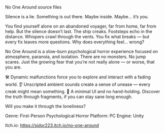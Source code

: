 No One Around source files

Silence is a lie. Something is out there. Maybe inside. Maybe... it’s you.

You find yourself alone on an abandoned voyager, far from home, far from help.
But the silence doesn’t last. The ship creaks. Footsteps echo in the distance. Whispers crawl through the vents.
You fix what breaks — but every fix leaves more questions. Why does everything feel... wrong?

No One Around is a slow-burn psychological horror experience focused on atmosphere, paranoia, and isolation.
There are no monsters. No jump scares. Just the growing fear that you’re not really alone — or worse, that you are.

🛠️ Dynamic malfunctions force you to explore and interact with a fading world.
👂 Unscripted ambient sounds create a sense of unease — every creak might mean something.
🧠 A minimal UI and no hand-holding. Discover the truth through fragments, if you can stay sane long enough.

Will you make it through the loneliness?

Genre: First-Person Psychological Horror
Platform: PC
Engine: Unity

Itch.io: https://sidor223.itch.io/no-one-around
